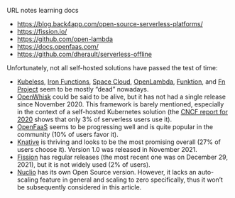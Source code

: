 
<!---
aan-agustiono/aan-agustiono is a ✨ special ✨ repository because its `README.md` (this file) appears on your GitHub profile.
You can click the Preview link to take a look at your changes.
--->


URL notes learning docs
<ul>
  <li><a href="https://blog.back4app.com/open-source-serverless-platforms/">https://blog.back4app.com/open-source-serverless-platforms/</a></li>
  <li><a href="https://fission.io/">https://fission.io/</a></li>
  <li><a href="https://github.com/open-lambda">https://github.com/open-lambda</a></li> 
  <li><a href="https://docs.openfaas.com/">https://docs.openfaas.com/</a></li>
  <li><a href="https://github.com/dherault/serverless-offline">https://github.com/dherault/serverless-offline</a></li>
</ul>


<p>Unfortunately, not all self-hosted solutions have passed the test of time:</p>
<ul>
<li><a href="https://github.com/vmware-archive/kubeless-website">Kubeless</a>, <a href="https://github.com/iron-io/functions">Iron Functions</a>, <a href="https://space-cloud.io/">Space Cloud</a>, <a href="https://github.com/open-lambda/open-lambda">OpenLambda</a>, <a href="https://funktion.fabric8.io/">Funktion</a>, and <a href="https://fnproject.io/">Fn Project</a> seem to be mostly “dead” nowadays.</li>
<li><a href="https://openwhisk.apache.org/">OpenWhisk</a> could be said to be alive, but it has not had a single release since November 2020. This framework is barely mentioned, especially in the context of a self-hosted Kubernetes solution (the <a href="https://www.cncf.io/wp-content/uploads/2020/11/CNCF_Survey_Report_2020.pdf">CNCF report for 2020</a> shows that only 3% of serverless users use it).</li>
<li><a href="https://www.openfaas.com/">OpenFaaS</a> seems to be progressing well and is quite popular in the community (10% of users favor it).</li>
<li><a href="https://knative.dev/docs/">Knative</a> is thriving and looks to be the most promising overall (27% of users choose it). Version 1.0 was released in November 2021.</li>
<li><a href="https://fission.io/">Fission</a> has regular releases (the most recent one was on December 29, 2021), but it is not widely used (2% of users).</li>
<li><a href="https://nuclio.io/">Nuclio</a> has its own Open Source version. However, it lacks an auto-scaling feature in general and scaling to zero specifically, thus it won’t be subsequently considered in this article.</li>
</ul>

